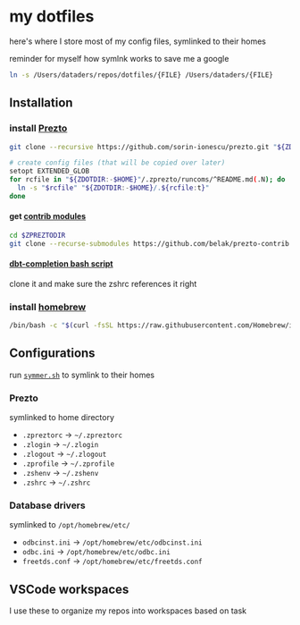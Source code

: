 # my dotfiles

here's where I store most of my config files, symlinked to their homes

reminder for myself how symlnk works to save me a google

```zsh
ln -s /Users/dataders/repos/dotfiles/{FILE} /Users/dataders/{FILE}
```

## Installation

### install [Prezto](https://github.com/sorin-ionescu/prezto)

```sh
git clone --recursive https://github.com/sorin-ionescu/prezto.git "${ZDOTDIR:-$HOME}/.zprezto"

# create config files (that will be copied over later)
setopt EXTENDED_GLOB
for rcfile in "${ZDOTDIR:-$HOME}"/.zprezto/runcoms/^README.md(.N); do
  ln -s "$rcfile" "${ZDOTDIR:-$HOME}/.${rcfile:t}"
done
```


#### get [contrib modules](https://github.com/belak/prezto-contrib)


```sh
cd $ZPREZTODIR
git clone --recurse-submodules https://github.com/belak/prezto-contrib contrib
```

#### [dbt-completion bash script](https://github.com/dbt-labs/dbt-completion.bash)

clone it and make sure  the zshrc references it right


### install [homebrew](https://brew.sh/)

```sh
/bin/bash -c "$(curl -fsSL https://raw.githubusercontent.com/Homebrew/install/HEAD/install.sh)"
```


## Configurations

run [`symmer.sh`](./symmer.sh) to symlink to their homes

### Prezto

symlinked to home directory

- `.zpreztorc` -> `~/.zpreztorc`
- `.zlogin` -> `~/.zlogin`
- `.zlogout` -> `~/.zlogout`
- `.zprofile` -> `~/.zprofile`
- `.zshenv` -> `~/.zshenv`
- `.zshrc` -> `~/.zshrc`

### Database drivers

symlinked to `/opt/homebrew/etc/`

- `odbcinst.ini` -> `/opt/homebrew/etc/odbcinst.ini`
- `odbc.ini` -> `/opt/homebrew/etc/odbc.ini`
- `freetds.conf` -> `/opt/homebrew/etc/freetds.conf`

## VSCode workspaces

I use these to organize my repos into workspaces based on task